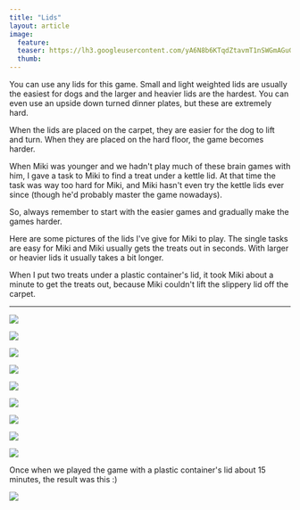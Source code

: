 ```yaml
---
title: "Lids"
layout: article
image:
  feature:
  teaser: https://lh3.googleusercontent.com/yA6N8b6KTqdZtavmT1nSWGmAGuGaTi03NFVyMCKTDl-ItTi7BcvuXy8sQWQV1uCVJ8S3cxYsB9ioY5n6Cy3ZMYRGcTn_uFNS0KLjjKgQ3oq5c-Dtcb9gNYZCkJoxJQ3XWQlcHIbSlmO6DEE0hRsvwK_aB4jzmWAWCl9sWUm6x9_CAB19s8DoGafvz718aVFh4sJ0_mPTk7yXzQcBcRij72wOxnQD66Al_nxVG9CnHRanVs6_a9Har3wj_w4qkonQPLyxzRh1u6OgSCHYhgxWDMROFN6M97RwgdV4EX7mJJq_KHYNyflu936oVqTEmWTBXYNUjkXw9DPh-v6mEraoJZCOrPblbwFJ3pzonXXEUhZS-314QKHd5gTxmbFxgPWRxzvlxY4bg_XvUUIed-PBeDgCY8NC1juy8WF8ejchMI-hsodz3Uu-tTXbZ30ssiHwam3KG0qQn_WQc_d-nM8IpGHKjbvwtMnIXgN5BOmD0f-AWN1mD8a7zefrUdfeRemEUp63mG3PSM3tS8HPLd7UwxwG4dhY4rNgQ9n0jsf1_aI=w245
  thumb:
---
```


You can use any lids for this game. Small and light weighted lids are usually the easiest for dogs and the larger and heavier lids are the hardest. You can even use an upside down turned dinner plates, but these are extremely hard.

When the lids are placed on the carpet, they are easier for the dog to lift and turn. When they are placed on the hard floor, the game becomes harder.

When Miki was younger and we hadn't play much of these brain games with him, I gave a task to Miki to find a treat under a kettle lid. At that time the task was way too hard for Miki, and Miki hasn't even try the kettle lids ever since (though he'd probably master the game nowadays).

So, always remember to start with the easier games and gradually make the games harder.

Here are some pictures of the lids I've give for Miki to play. The single tasks are easy for Miki and Miki usually gets the treats out in seconds. With larger or heavier lids it usually takes a bit longer.

When I put two treats under a plastic container's lid, it took Miki about a minute to get the treats out, because Miki couldn't lift the slippery lid off the carpet.

---

[![](https://lh3.googleusercontent.com/0CGpc-fDK_XI4FWuVTCxFDYxTZbae90SiBs1gYsL_q94YrhokQyubqjCr1TGr0_T2D1XzM9pTPUwbXzxcHLdmk8O31kUYMKH8exid8ZdtpyTo9KhtUv9nADCmvu4WeKyeaSp_s7LTlDvKDTQ0w4m35hFK0mm5xJg4qBX8qVxw-2gx6kIYRAEP4v80X6VlrYSS59t63HJEgXn_-iLhp3z-Yb5eIQ0xEl-7hr3jYs98CfNveXdFVdkCjrbKbdCc2EF_ZKdKDf2UZeoZnp6eumJz1_qhsOjrgoxasPjKnJrkQerVvkKBCkOayP80LX8BnrSrZFlbnwCmBRzgRcGAJStdijpsYCEO_WvFqBbBLYLxDi9qcwk2spkvVhftMGB3rHTN74zx_Md7xe7ejcAh58asz2JKAfMT5AAGpByqy0oUSirVfprqFFsyvvjlnkx2C0jqCkyGeC6WuUXYeBoZbFXOYoupitrGgzfYcVFr58KEmbMCD5f1X2zwYgC_ow4vxGI9Cv9nbB6AoU6tci6wDGuC47xUCJZTzJ1cp8C53p2Joc=w800)](https://lh3.googleusercontent.com/0CGpc-fDK_XI4FWuVTCxFDYxTZbae90SiBs1gYsL_q94YrhokQyubqjCr1TGr0_T2D1XzM9pTPUwbXzxcHLdmk8O31kUYMKH8exid8ZdtpyTo9KhtUv9nADCmvu4WeKyeaSp_s7LTlDvKDTQ0w4m35hFK0mm5xJg4qBX8qVxw-2gx6kIYRAEP4v80X6VlrYSS59t63HJEgXn_-iLhp3z-Yb5eIQ0xEl-7hr3jYs98CfNveXdFVdkCjrbKbdCc2EF_ZKdKDf2UZeoZnp6eumJz1_qhsOjrgoxasPjKnJrkQerVvkKBCkOayP80LX8BnrSrZFlbnwCmBRzgRcGAJStdijpsYCEO_WvFqBbBLYLxDi9qcwk2spkvVhftMGB3rHTN74zx_Md7xe7ejcAh58asz2JKAfMT5AAGpByqy0oUSirVfprqFFsyvvjlnkx2C0jqCkyGeC6WuUXYeBoZbFXOYoupitrGgzfYcVFr58KEmbMCD5f1X2zwYgC_ow4vxGI9Cv9nbB6AoU6tci6wDGuC47xUCJZTzJ1cp8C53p2Joc=s0)

[![](https://lh3.googleusercontent.com/hbuEamjUzc1RU9Nc1NHXW2vkmBrIRQtfQYiVCyvdC5hC1Z77sJZYZr52bzUq8wPDOtRF4kkgGGqBz4-ihej6xJ5ccj6OcxTt54ikrSfig0cnAxVnG-yrBsNo63NLGj042esfjVIQW4p5FwnTCeOhu28CntzhaO1XFRMXIsqVMSw_GPIRUmKdv_O0bOmPND1ohg50b8tY0MKKetg6Tur5wK8iKyloxjx46k2zWuHQ3ZR9psv_0hWMh_UNw8-1bAmb8is69iew-nGi9smKnsYEfH4VBIaofvbK_OhcCvChwj2dVrMGu9-TG4e9SGyR6YPCLRzuVkG3_g3_kH6MmVypKSy031jvY_6hWIDDU8kSlcu8W4QOemJGjxJFJG7lpdR5Gd1kdXo6kJxkFQTyDmuhwpdrgFHd1jGUMw6Z9FgS-yw_Vj6o30_Q_zp3TSuaWYYn3LG7aQaej0T0-9_y0T3Um6aYIBgXYEs3eXcHxaIGbCXCLMuZmvBgg_cePS9YfQmMdOvkqP_pUmimWeAnummWdLmZ31AiYo5PqdER19snIio=w800)](https://lh3.googleusercontent.com/hbuEamjUzc1RU9Nc1NHXW2vkmBrIRQtfQYiVCyvdC5hC1Z77sJZYZr52bzUq8wPDOtRF4kkgGGqBz4-ihej6xJ5ccj6OcxTt54ikrSfig0cnAxVnG-yrBsNo63NLGj042esfjVIQW4p5FwnTCeOhu28CntzhaO1XFRMXIsqVMSw_GPIRUmKdv_O0bOmPND1ohg50b8tY0MKKetg6Tur5wK8iKyloxjx46k2zWuHQ3ZR9psv_0hWMh_UNw8-1bAmb8is69iew-nGi9smKnsYEfH4VBIaofvbK_OhcCvChwj2dVrMGu9-TG4e9SGyR6YPCLRzuVkG3_g3_kH6MmVypKSy031jvY_6hWIDDU8kSlcu8W4QOemJGjxJFJG7lpdR5Gd1kdXo6kJxkFQTyDmuhwpdrgFHd1jGUMw6Z9FgS-yw_Vj6o30_Q_zp3TSuaWYYn3LG7aQaej0T0-9_y0T3Um6aYIBgXYEs3eXcHxaIGbCXCLMuZmvBgg_cePS9YfQmMdOvkqP_pUmimWeAnummWdLmZ31AiYo5PqdER19snIio=s0)

[![](https://lh3.googleusercontent.com/Z6OTIrBWO7t_JMWPNH9xcQ_8wbYwQzkQFp4B-7tGKcIxZsaObMLIMpUlLPbwjW-UyLA-6f0XChf0HzMrj8eYyMGnm4cUsVtBeJci_EagqGliRk5x4PD6QwN0Jc0w1-8dr_NDQwYtXAh-SBxvf-7HicY58ITN5hkeFoOzWUwnwgnO8EiWhxXvFkVVxunTYQF6MrQOwC86c1jsTAtYastBNTJ6TTxTajR4X4_gGnosuODqPcS1bbyX3my12e8sp735tM1fl0SLSUVZ1AUzoHUHwZ3NAH15xRVEu_Xc8g86rDBFJD2ZEecH6NtlE_vEPGO8HY-FD7F-uOkoKLokaPFultU1k_5QLHwWTsgdiguWTKVN73ElgozxOeUNm4aXPd_-oR8qkl53sFh6oOXtG4CpJYsY-CixuD9tI3ZnJ_1lD26e7IdQaqg4ivPjpIWQcNHRj4f1fOwCxeR6u7DC1ITMpi9c--uLGJG9kkRGm9NPpJggU_ER1jQaGLXXezpN9nYJfoWxCA_jIksvghNfqcYfaV6m8A7GkrXmoP6BfAJx-28=w800)](https://lh3.googleusercontent.com/Z6OTIrBWO7t_JMWPNH9xcQ_8wbYwQzkQFp4B-7tGKcIxZsaObMLIMpUlLPbwjW-UyLA-6f0XChf0HzMrj8eYyMGnm4cUsVtBeJci_EagqGliRk5x4PD6QwN0Jc0w1-8dr_NDQwYtXAh-SBxvf-7HicY58ITN5hkeFoOzWUwnwgnO8EiWhxXvFkVVxunTYQF6MrQOwC86c1jsTAtYastBNTJ6TTxTajR4X4_gGnosuODqPcS1bbyX3my12e8sp735tM1fl0SLSUVZ1AUzoHUHwZ3NAH15xRVEu_Xc8g86rDBFJD2ZEecH6NtlE_vEPGO8HY-FD7F-uOkoKLokaPFultU1k_5QLHwWTsgdiguWTKVN73ElgozxOeUNm4aXPd_-oR8qkl53sFh6oOXtG4CpJYsY-CixuD9tI3ZnJ_1lD26e7IdQaqg4ivPjpIWQcNHRj4f1fOwCxeR6u7DC1ITMpi9c--uLGJG9kkRGm9NPpJggU_ER1jQaGLXXezpN9nYJfoWxCA_jIksvghNfqcYfaV6m8A7GkrXmoP6BfAJx-28=s0)

[![](https://lh3.googleusercontent.com/o2SIOSDeNrPDT7E99XC7foLNAMvig8ouLBJLndDZBjqTFQsZTbSw-qffoud9Or8QlghbrHQ682HWDycazon6ATDQBz8akvinJ5weljnaIshbtTm1X32B2WEDdIRdXNWkeIoz4FLDYiuMrAuBFnyxP_naNmEFI0pgo6Hwa7VdURzSFCBjDWS0Kd4oRAsW2aT8w6RZ69CnrB-1gmnzczuIRUbZCDoSwwuzX44KntGGamTfgimjrFYXulLPyWytiXPrtfEMnXy-b4xL9LuKzbQO16hV3-lFQ4IbOl31TNJMsU4BTjuCC_BgEV9vXZeSm7Z2LGdrq7CAcC-yBpQqcSKJebY3N87e37A2Gq-Ov63y84WpS_UpdmkK0i72VW06QDCAWd4r5964_CdYEi4kHaLSzCPtQ2DXvwJLbKmTs_yHDDZQsH8KArWHv0hm3rDyB79hO6XdpPArNAZxvCekt2AKVeEkHRFeyjAIm8TdNdxxOs1mGh4Xl-xLWode2jqsd4SLUlrlDHcrbcfVtz5WMhDbK-df2el_qbmf3b0-bU9JAhI=w800)](https://lh3.googleusercontent.com/o2SIOSDeNrPDT7E99XC7foLNAMvig8ouLBJLndDZBjqTFQsZTbSw-qffoud9Or8QlghbrHQ682HWDycazon6ATDQBz8akvinJ5weljnaIshbtTm1X32B2WEDdIRdXNWkeIoz4FLDYiuMrAuBFnyxP_naNmEFI0pgo6Hwa7VdURzSFCBjDWS0Kd4oRAsW2aT8w6RZ69CnrB-1gmnzczuIRUbZCDoSwwuzX44KntGGamTfgimjrFYXulLPyWytiXPrtfEMnXy-b4xL9LuKzbQO16hV3-lFQ4IbOl31TNJMsU4BTjuCC_BgEV9vXZeSm7Z2LGdrq7CAcC-yBpQqcSKJebY3N87e37A2Gq-Ov63y84WpS_UpdmkK0i72VW06QDCAWd4r5964_CdYEi4kHaLSzCPtQ2DXvwJLbKmTs_yHDDZQsH8KArWHv0hm3rDyB79hO6XdpPArNAZxvCekt2AKVeEkHRFeyjAIm8TdNdxxOs1mGh4Xl-xLWode2jqsd4SLUlrlDHcrbcfVtz5WMhDbK-df2el_qbmf3b0-bU9JAhI=s0)

[![](https://lh3.googleusercontent.com/WPyT4tdEfWr_Tke5erCtXxFAGRzYiDhPRATgWaJ-MEFlG0-Di_Y3oSBaNC--n63NB07PSQj7P6m-yeii6FgFpHtvV49ewLcmpiEfv66qjYTU3-5BUq6tQnkQyt-fF7_B881trJvh-PXDk8_K5I2eMINogYna3AemjMVgAb61EoaDYmj-9v0AcV4_KAztolLHc-QRVxwgV6uJQa3KwccC4NzzwhdSedWesrJxYWNJSRiAqAss5lM4TOd0ql0HXEJukF2BcVrMTSBgy0L0caPRUT8nlccTfGlj7BhLVlLqoI92xfyepMMvVBHtRfS5ip7UJ0rqtujeRBj4X0p8cPPZDDoL5dH-ONzUvt1j_JggFdBa4ozF6wVfge8luumBlc5IV6QEVjSu-MqP2Tzke423uMNtpWJ8-nVE6ALbqQgo-PkXlpQj6JMl3IQ8W90bzYhGSpHRZ3RiyVIJq6twGvgZdZS-XGvjRMv-YxzmsmcSG-xndDxNhIBpI9aWxyg5uE6ybZc2CDbDX0VSnFKx9SbBamZsVP1bmIL8Tj1o3FU60ow=w800)](https://lh3.googleusercontent.com/WPyT4tdEfWr_Tke5erCtXxFAGRzYiDhPRATgWaJ-MEFlG0-Di_Y3oSBaNC--n63NB07PSQj7P6m-yeii6FgFpHtvV49ewLcmpiEfv66qjYTU3-5BUq6tQnkQyt-fF7_B881trJvh-PXDk8_K5I2eMINogYna3AemjMVgAb61EoaDYmj-9v0AcV4_KAztolLHc-QRVxwgV6uJQa3KwccC4NzzwhdSedWesrJxYWNJSRiAqAss5lM4TOd0ql0HXEJukF2BcVrMTSBgy0L0caPRUT8nlccTfGlj7BhLVlLqoI92xfyepMMvVBHtRfS5ip7UJ0rqtujeRBj4X0p8cPPZDDoL5dH-ONzUvt1j_JggFdBa4ozF6wVfge8luumBlc5IV6QEVjSu-MqP2Tzke423uMNtpWJ8-nVE6ALbqQgo-PkXlpQj6JMl3IQ8W90bzYhGSpHRZ3RiyVIJq6twGvgZdZS-XGvjRMv-YxzmsmcSG-xndDxNhIBpI9aWxyg5uE6ybZc2CDbDX0VSnFKx9SbBamZsVP1bmIL8Tj1o3FU60ow=s0)

[![](https://lh3.googleusercontent.com/2pqPdud92Zd7OFXOq_GEr3wSptux3Bj2B2o_h_uVz283BMad2eMyxKeQfcpeDDYg-zeKV1qMCPeDGf-Szn79xGF6LbtvbWIGxWamB_GnxhE1qmrOSq517wkNgTWyyyqm4IBbVx37_ll28adCmVYd-fwBW7U7v0Jh0PTGXGNNc5Nma74JRDyki237y3OdDWQ8K-iFPn1BKVY0VyBA-kvwNOrdhXwqp15x80buZlTs5Cf5fnVz2vgfBBJb1ber9l9NiPNJS0ZnAqXM1Zu-Msqmn_bZ2PaC9FgiuQuu0UsL_ysBLZcpkEXxnOODVrFBpyIW8g9BaYPA-bOOF0lZAaBfD1J_2O8GlXaHjXY98ojYFOEjmgpEpOJNHKEKAlfAcQFUBSbOuNf3lRHlfnpxZ-E93Kgoi8SxRrVFxCC9wPK1PTINJci4foLNu9DHjzsOQF4S0naFHaga47ISFTYPmfA3z-w-ZNbyMWNFAELxYd_pppYRlJOP2SQ22yhPYoxcAVY7tF5-5MEzNgBPKKAFqNQKzeXMX1P90R49FIIoRYF1R_c=w800)](https://lh3.googleusercontent.com/2pqPdud92Zd7OFXOq_GEr3wSptux3Bj2B2o_h_uVz283BMad2eMyxKeQfcpeDDYg-zeKV1qMCPeDGf-Szn79xGF6LbtvbWIGxWamB_GnxhE1qmrOSq517wkNgTWyyyqm4IBbVx37_ll28adCmVYd-fwBW7U7v0Jh0PTGXGNNc5Nma74JRDyki237y3OdDWQ8K-iFPn1BKVY0VyBA-kvwNOrdhXwqp15x80buZlTs5Cf5fnVz2vgfBBJb1ber9l9NiPNJS0ZnAqXM1Zu-Msqmn_bZ2PaC9FgiuQuu0UsL_ysBLZcpkEXxnOODVrFBpyIW8g9BaYPA-bOOF0lZAaBfD1J_2O8GlXaHjXY98ojYFOEjmgpEpOJNHKEKAlfAcQFUBSbOuNf3lRHlfnpxZ-E93Kgoi8SxRrVFxCC9wPK1PTINJci4foLNu9DHjzsOQF4S0naFHaga47ISFTYPmfA3z-w-ZNbyMWNFAELxYd_pppYRlJOP2SQ22yhPYoxcAVY7tF5-5MEzNgBPKKAFqNQKzeXMX1P90R49FIIoRYF1R_c=s0)

[![](https://lh3.googleusercontent.com/UaG6RZrib4NZwd0_ya-L5pfsy_IAmTJZEMFzOBN4z7acdhvhoH-aysLiq7mM_glU5QZhw2tsh63nVlv8uKR9gh4CPzFq_iKw29R89tCpvnyGVsf32TzebffT6lEiOtJNk3udxiB39U9fjZRBnc1LemwExqnWw224JyiBD7WwyuYY_ZTznodpw6pMDONNpWNrQ-A4Pow61q5SIdu1R0iRBUH5gichypVUC536AxUrqysJ8PE_rc1QmVMff32cOvUyvPk7a3dyEyn_eO8nUE94q82257rdO4npEEg4yiA8gIKXus12zuRMmp8Xmik_ve5QMCD768TonkyRdqUh_LGY-r41CR_wJ1tZzH7wvgD2qfjftUwW4N3pWQ42OJcA9ASjFz8MDIhWhynVRBdImrtr3oxgkqMXcbjSI4kby6HBKYYVtp7Dhv-OrSfnpTAdFL9DDay1kRl6uDUb69tiVmdEngZNIRievyuqvkwzEE1uuagauqoU3f_WAobu6qqDO_Ri6ClvBUEAJpReS6ZjPoEmT0kdJ9ElRMuZswALCuY4NN4=w800)](https://lh3.googleusercontent.com/UaG6RZrib4NZwd0_ya-L5pfsy_IAmTJZEMFzOBN4z7acdhvhoH-aysLiq7mM_glU5QZhw2tsh63nVlv8uKR9gh4CPzFq_iKw29R89tCpvnyGVsf32TzebffT6lEiOtJNk3udxiB39U9fjZRBnc1LemwExqnWw224JyiBD7WwyuYY_ZTznodpw6pMDONNpWNrQ-A4Pow61q5SIdu1R0iRBUH5gichypVUC536AxUrqysJ8PE_rc1QmVMff32cOvUyvPk7a3dyEyn_eO8nUE94q82257rdO4npEEg4yiA8gIKXus12zuRMmp8Xmik_ve5QMCD768TonkyRdqUh_LGY-r41CR_wJ1tZzH7wvgD2qfjftUwW4N3pWQ42OJcA9ASjFz8MDIhWhynVRBdImrtr3oxgkqMXcbjSI4kby6HBKYYVtp7Dhv-OrSfnpTAdFL9DDay1kRl6uDUb69tiVmdEngZNIRievyuqvkwzEE1uuagauqoU3f_WAobu6qqDO_Ri6ClvBUEAJpReS6ZjPoEmT0kdJ9ElRMuZswALCuY4NN4=s0)

[![](https://lh3.googleusercontent.com/MB7Hq6PFtLdUNv5mhj83oPKCOMzDiwCdnFJUT9BqrBrZlzbmFI26XFcwfxR0Lsli9VoYQi_hwSlCWsStKdRthcrLQNPR0bfx4e0LRBwuvOu5abpnRipCPDUANGyWtX3zxDKICpVvrBwsb7gnP0f5B8Rhea0SFHYjy3Ua7Ao-yTNC8D5b7n22onZedOfjqHBL9NMnmiEkf72QDwLyOh6wEPv5qqVt5Xw_VRnH_jiQpUymqQZi0XnrL1EdQWT0qzfoRbBMXCoqulwQCfmQ_xGzqiQ22XOub6Yx-tdq-ypym5C820XfhqslaKQfvjJlxfFV2Kbegm6BwFLF6irK9xunD4T-ku312n3sStrWZ_eyt613vV1riU2-EyZhBfVZjBAtonI5V_fk8o1_YWL2URwXCG5bTrChDYWGWBJPEOjfLdbA3at34mnhqh2xJhhV3ccYa4LOaK_l1Z-lVPEre2-o7gR6wcWX7KI2VgDPm7aKU9aQ1cVyWyMUeaHlnUIuP9y5JHH3BvmPCiH0jL1Lh0HPkn7OFG6BA3q2FDx6HFs2EGM=w800)](https://lh3.googleusercontent.com/MB7Hq6PFtLdUNv5mhj83oPKCOMzDiwCdnFJUT9BqrBrZlzbmFI26XFcwfxR0Lsli9VoYQi_hwSlCWsStKdRthcrLQNPR0bfx4e0LRBwuvOu5abpnRipCPDUANGyWtX3zxDKICpVvrBwsb7gnP0f5B8Rhea0SFHYjy3Ua7Ao-yTNC8D5b7n22onZedOfjqHBL9NMnmiEkf72QDwLyOh6wEPv5qqVt5Xw_VRnH_jiQpUymqQZi0XnrL1EdQWT0qzfoRbBMXCoqulwQCfmQ_xGzqiQ22XOub6Yx-tdq-ypym5C820XfhqslaKQfvjJlxfFV2Kbegm6BwFLF6irK9xunD4T-ku312n3sStrWZ_eyt613vV1riU2-EyZhBfVZjBAtonI5V_fk8o1_YWL2URwXCG5bTrChDYWGWBJPEOjfLdbA3at34mnhqh2xJhhV3ccYa4LOaK_l1Z-lVPEre2-o7gR6wcWX7KI2VgDPm7aKU9aQ1cVyWyMUeaHlnUIuP9y5JHH3BvmPCiH0jL1Lh0HPkn7OFG6BA3q2FDx6HFs2EGM=s0)

[![](https://lh3.googleusercontent.com/y3JvdfbWWb4Ln8JCuT7OQkncFW0GgxUJYqjItxF141XH_zEGDInfN8Lzc8YpbvpXPVTGq7H_-EqOa6CDFMkSOslpYuF8p0CzrDDz02fyEvVR9PdTYVdPg1HAMmanhCJy4PYDSbAThj-Jn_kVJjuQtBlEoaAhTyYvvnGfUTgX4zU50msYcCSz04UVqCKdYlTWxWNpgkWffpRwxMqi0AZ3QbA6CnOMVrC0Gd3UOtiSlqdl5QGDiBje2zVeSFXdgUhr9JxEECYsckxsEK92kfCrxoOjGt08yyWfKe3dXiO4WLRLOthhETwsusT8wsRdDNHuFq6mcgvVW3VPuBoGmux7vcbPTmqJcm3bkKm0faEg1-7NbU7EANq4MrBNJ0kePe2xdwgn2VVFcc6dTdobOxLbCt0JIcRzloRKzhcpv2VyOeDlbQACeUqT0aXr28kecT-UGBtWS22EkkquLcAQusGS3VhVP6UVnx3QGvxsdPMu_fCj-vhe05g3wD3PGvNUlgQkjfTilI5JFpyFRKjGkGeU9b5PBohgLyfNLU4AV7om1Lc=w800)](https://lh3.googleusercontent.com/y3JvdfbWWb4Ln8JCuT7OQkncFW0GgxUJYqjItxF141XH_zEGDInfN8Lzc8YpbvpXPVTGq7H_-EqOa6CDFMkSOslpYuF8p0CzrDDz02fyEvVR9PdTYVdPg1HAMmanhCJy4PYDSbAThj-Jn_kVJjuQtBlEoaAhTyYvvnGfUTgX4zU50msYcCSz04UVqCKdYlTWxWNpgkWffpRwxMqi0AZ3QbA6CnOMVrC0Gd3UOtiSlqdl5QGDiBje2zVeSFXdgUhr9JxEECYsckxsEK92kfCrxoOjGt08yyWfKe3dXiO4WLRLOthhETwsusT8wsRdDNHuFq6mcgvVW3VPuBoGmux7vcbPTmqJcm3bkKm0faEg1-7NbU7EANq4MrBNJ0kePe2xdwgn2VVFcc6dTdobOxLbCt0JIcRzloRKzhcpv2VyOeDlbQACeUqT0aXr28kecT-UGBtWS22EkkquLcAQusGS3VhVP6UVnx3QGvxsdPMu_fCj-vhe05g3wD3PGvNUlgQkjfTilI5JFpyFRKjGkGeU9b5PBohgLyfNLU4AV7om1Lc=s0)

Once when we played the game with a plastic container's lid about 15 minutes, the result was this :)

[![](https://lh3.googleusercontent.com/eHgkLKZ7msliaAGhI1l3BblJCTJgDLn-G_3dMxFroYFLEZb9wN5S49FINfw5u6H0AuSi79zZ8FIS9B8BR1FTH9lZDTijNR2xpfneyGzgd3eNgZKDa1XlsLKeDVYvA-RGRcu3xS_orVb8O1q8mayYkz5lkfl3YwfmLg9Yfs4QMkaqGXuGUKhDkpSiJcJFmkqBiXT_Jo98wKyVNLtQT7n-39kaOZRogTRBDZwUrDUFjJ8KxJYRvUogXKK6UkI7c5j5gZejeAjoOP2Iz9KmVJGqrEbpTmgfemzLa9LYLYfRvGH7ApuXrNT3aJLi2CT3h-idT9yObqPa0PE_TqR_goo_YSaFemC5liP6vcR7vHvLOGcH7v0CeACRawlM2lN_mDHIt9t8Hn6Gy3dnj88IeiFQKmHm_QF_RKdLi_-AyNYCHdtC5bG4FN0W72xQKmd5tdx6vQWC6NHdUir0Mu1TD0yjSYn8A0YpiVFKOVGoNcP6nKWTDZuhXFwBkmNG2IZMB8OFu2wvlqSPI1vclQ4fgwlKDFCNhV0UoLuxizsR2Ps0-TE=w800)](https://lh3.googleusercontent.com/eHgkLKZ7msliaAGhI1l3BblJCTJgDLn-G_3dMxFroYFLEZb9wN5S49FINfw5u6H0AuSi79zZ8FIS9B8BR1FTH9lZDTijNR2xpfneyGzgd3eNgZKDa1XlsLKeDVYvA-RGRcu3xS_orVb8O1q8mayYkz5lkfl3YwfmLg9Yfs4QMkaqGXuGUKhDkpSiJcJFmkqBiXT_Jo98wKyVNLtQT7n-39kaOZRogTRBDZwUrDUFjJ8KxJYRvUogXKK6UkI7c5j5gZejeAjoOP2Iz9KmVJGqrEbpTmgfemzLa9LYLYfRvGH7ApuXrNT3aJLi2CT3h-idT9yObqPa0PE_TqR_goo_YSaFemC5liP6vcR7vHvLOGcH7v0CeACRawlM2lN_mDHIt9t8Hn6Gy3dnj88IeiFQKmHm_QF_RKdLi_-AyNYCHdtC5bG4FN0W72xQKmd5tdx6vQWC6NHdUir0Mu1TD0yjSYn8A0YpiVFKOVGoNcP6nKWTDZuhXFwBkmNG2IZMB8OFu2wvlqSPI1vclQ4fgwlKDFCNhV0UoLuxizsR2Ps0-TE=s0)
